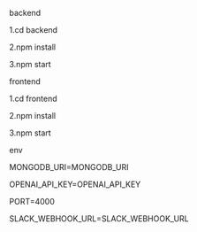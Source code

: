 backend

1.cd backend

2.npm install

3.npm start


frontend

1.cd frontend

2.npm install

3.npm start


env

MONGODB_URI=MONGODB_URI

OPENAI_API_KEY=OPENAI_API_KEY

PORT=4000

SLACK_WEBHOOK_URL=SLACK_WEBHOOK_URL
